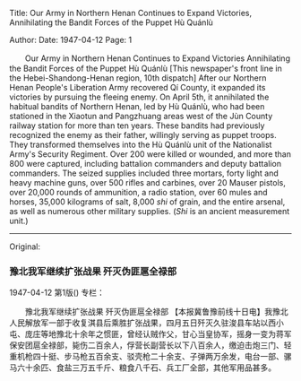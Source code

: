 Title: Our Army in Northern Henan Continues to Expand Victories, Annihilating the Bandit Forces of the Puppet Hù Quánlù

Author:
Date: 1947-04-12
Page: 1

　　Our Army in Northern Henan Continues to Expand Victories
    Annihilating the Bandit Forces of the Puppet Hù Quánlù
    [This newspaper's front line in the Hebei-Shandong-Henan region, 10th dispatch] After our Northern Henan People's Liberation Army recovered Qí County, it expanded its victories by pursuing the fleeing enemy. On April 5th, it annihilated the habitual bandits of Northern Henan, led by Hù Quánlù, who had been stationed in the Xiaotun and Pangzhuang areas west of the Jùn County railway station for more than ten years. These bandits had previously recognized the enemy as their father, willingly serving as puppet troops. They transformed themselves into the Hù Quánlù unit of the Nationalist Army's Security Regiment. Over 200 were killed or wounded, and more than 800 were captured, including battalion commanders and deputy battalion commanders. The seized supplies included three mortars, forty light and heavy machine guns, over 500 rifles and carbines, over 20 Mauser pistols, over 20,000 rounds of ammunition, a radio station, over 60 mules and horses, 35,000 kilograms of salt, 8,000 *shi* of grain, and the entire arsenal, as well as numerous other military supplies. (*Shi* is an ancient measurement unit.)



<hr /> 

Original: 


### 豫北我军继续扩张战果  歼灭伪匪扈全禄部

1947-04-12
第1版()
专栏：

　　豫北我军继续扩张战果
    歼灭伪匪扈全禄部
    【本报冀鲁豫前线十日电】我豫北人民解放军一部于收复淇县后乘胜扩张战果，四月五日歼灭久驻浚县车站以西小屯、庞庄等地豫北十余年之惯匪，曾经认贼作父，甘心当皇协军，摇身一变为蒋军保安团扈全禄部，毙伤二百余人，俘营长副营长以下八百余人，缴迫击炮三门、轻重机枪四十挺、步马枪五百余支、驳壳枪二十余支、子弹两万余发，电台一部、骡马六十余匹、食盐三万五千斤、粮食八千石、兵工厂全部，其他军用品甚多。
